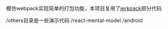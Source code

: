 模仿webpack实现简单的打包功能，本项目复用了[jerkpack](https://github.com/XHFkindergarten/jerkpack)部分代码

/others目录是一些演示代码
    /react-mental-model 
    /android